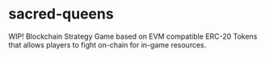 # sacred-queens
WIP! Blockchain Strategy Game based on EVM compatible ERC-20 Tokens that allows players to fight on-chain for in-game resources.
